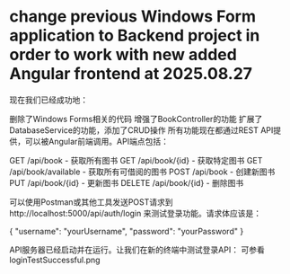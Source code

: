 # change previous Windows Form application to Backend project in order to work with new added Angular frontend at 2025.08.27
现在我们已经成功地：

删除了Windows Forms相关的代码
增强了BookController的功能
扩展了DatabaseService的功能，添加了CRUD操作
所有功能现在都通过REST API提供，可以被Angular前端调用。API端点包括：

GET /api/book - 获取所有图书
GET /api/book/{id} - 获取特定图书
GET /api/book/available - 获取所有可借阅的图书
POST /api/book - 创建新图书
PUT /api/book/{id} - 更新图书
DELETE /api/book/{id} - 删除图书

可以使用Postman或其他工具发送POST请求到 http://localhost:5000/api/auth/login 来测试登录功能。请求体应该是：

{
    "username": "yourUsername",
    "password": "yourPassword"
}

API服务器已经启动并在运行。让我们在新的终端中测试登录API：
可参看loginTestSuccessful.png